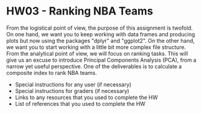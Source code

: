 # HW03 -  Ranking NBA Teams

From the logistical point of view, the purpose of this assignment is twofold. 
On one hand, we want you to keep working with data frames and producing plots but now using the packages "dplyr" and "ggplot2".
On the other hand, we want you to start working with a little bit more complex file structure.
From the analytical point of view, we will focus on ranking tasks.
This will give us an excuse to introduce Principal Components Analysis (PCA), from a narrow yet useful perspective.
One of the deliverables is to calculate a composite index to rank NBA teams.

- Special instructions for any user (if necessary)
- Special instructions for graders (if necessary)
- Links to any resources that you used to complete the HW
- List of references that you used to complete the HW
